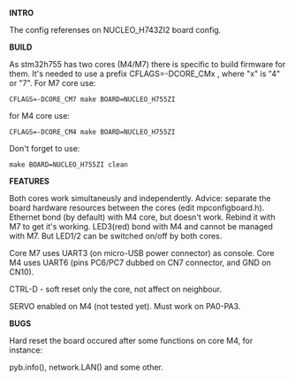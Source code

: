 **INTRO**

The config referenses on NUCLEO_H743ZI2 board config.

**BUILD**

As stm32h755 has two cores (M4/M7) there is specific to build firmware for them.
It's needed to use a prefix CFLAGS=-DCORE_CMx , where "x" is "4" or "7". For M7 core use:

```
CFLAGS=-DCORE_CM7 make BOARD=NUCLEO_H755ZI
```

for M4 core use:

```
CFLAGS=-DCORE_CM4 make BOARD=NUCLEO_H755ZI
```

Don't forget to use:

```
make BOARD=NUCLEO_H755ZI clean
```

**FEATURES**

Both cores work simultaneusly and independently. Advice: separate the board hardware resources between the cores (edit mpconfigboard.h).
Ethernet bond (by default) with M4 core, but doesn't work. Rebind it with M7 to get it's working.
LED3(red) bond with M4 and cannot be managed with M7. But LED1/2 can be switched on/off by both cores.

Core M7 uses UART3 (on micro-USB power connector) as console.
Core M4 uses UART6 (pins PC6/PC7 dubbed on CN7 connector, and GND on CN10).

CTRL-D - soft reset only the core, not affect on neighbour.

SERVO enabled on M4 (not tested yet). Must work on PA0-PA3.

**BUGS**

Hard reset the board occured after some functions on core M4, for instance:

pyb.info(), network.LAN() and some other.

